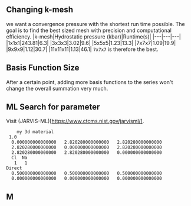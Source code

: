 ## Changing k-mesh
we want a convergence pressure with the shortest run time possible. The goal is to find the best sized mesh with precision and computational efficiency.
|k-mesh|Hydrostatic pressure (kbar)|Runtime(s)|
|---|---|---|
|1x1x1|243.81|6.3|
|3x3x3|3.02|9.6|
|5x5x5|1.23|13.3|
|7x7x7|1.09|19.9|
|9x9x9|1.12|30.7|
|11x11x11|1.13|46.1|
`7x7x7` is therefore the best.

## Basis Function Size
After a certain point, adding more basis functions to the series won't change the overall summation very much.


## ML Search for parameter
Visit (JARVIS-ML)[https://www.ctcms.nist.gov/jarvisml/].
```
    my 3d material
 1.0
  0.000000000000000   2.820280000000000   2.820280000000000
  2.820280000000000   0.000000000000000   2.820280000000000
  2.820280000000000   2.820280000000000   0.000000000000000
  Cl  Na
   1   1
Direct
  0.500000000000000   0.500000000000000   0.500000000000000 
  0.000000000000000   0.000000000000000   0.000000000000000 

```

## M